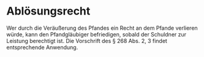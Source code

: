 # Ablösungsrecht

Wer durch die Veräußerung des Pfandes ein Recht an dem Pfande verlieren würde, kann den Pfandgläubiger befriedigen, sobald der Schuldner zur Leistung berechtigt ist. Die Vorschrift des § 268 Abs. 2, 3 findet entsprechende Anwendung. 

